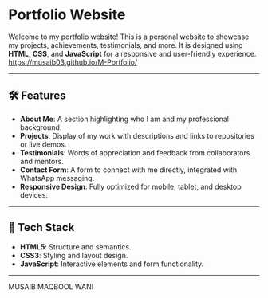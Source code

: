 # Portfolio Website

Welcome to my portfolio website! This is a personal website to showcase my projects, achievements, testimonials, and more. It is designed using **HTML**, **CSS**, and **JavaScript** for a responsive and user-friendly experience.
https://musaib03.github.io/M-Portfolio/

---

## 🛠️ Features

- **About Me**: A section highlighting who I am and my professional background.
- **Projects**: Display of my work with descriptions and links to repositories or live demos.
- **Testimonials**: Words of appreciation and feedback from collaborators and mentors.
- **Contact Form**: A form to connect with me directly, integrated with WhatsApp messaging.
- **Responsive Design**: Fully optimized for mobile, tablet, and desktop devices.

---

## 🚀 Tech Stack

- **HTML5**: Structure and semantics.
- **CSS3**: Styling and layout design.
- **JavaScript**: Interactive elements and form functionality.

---
MUSAIB MAQBOOL WANI
